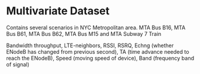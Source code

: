 # Multivariate Dataset
Contains several scenarios in NYC Metropolitan area.
MTA Bus B16, MTA Bus B61, MTA Bus B62, MTA Bus M15 and MTA Subway 7 Train


Bandwidth throughput, LTE-neighbors, RSSI, RSRQ, Echng (whether ENodeB has changed from previous second), TA (time advance needed to reach the ENodeB), Speed (moving speed of device), Band (frequency band of signal)
